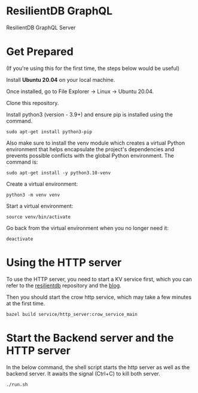 # ResilientDB GraphQL
ResilientDB GraphQL Server

# Get Prepared 

(If you're using this for the first time, the steps below would be useful)

Install **Ubuntu 20.04** on your local machine.

Once installed, go to File Explorer -> Linux -> Ubuntu 20.04.

Clone this repository.

Install python3 (version - 3.9+) and ensure pip is installed using the command.

    sudo apt-get install python3-pip

Also make sure to install the venv module which creates a virtual Python environment that helps encapsulate the project's dependencies and prevents possible conflicts with the global Python environment. The command is:

    sudo apt-get install -y python3.10-venv

Create a virtual environment:

    python3 -m venv venv

Start a virtual environment:

    source venv/bin/activate

Go back from the virtual environment when you no longer need it:

    deactivate

# Using the HTTP server

To use the HTTP server, you need to start a KV service first, which you can refer to the [resilientdb](https://github.com/resilientdb/resilientdb) repository and the [blog](https://blog.resilientdb.com/2022/09/28/GettingStartedNexRes.html). 

Then you should start the crow http service, which may take a few minutes at the first time.

    bazel build service/http_server:crow_service_main

# Start the Backend server and the HTTP server

In the below command, the shell script starts the http server as well as the backend server. It awaits the signal (Ctrl+C) to kill both server.

    ./run.sh
